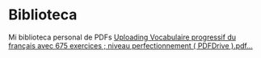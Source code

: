 # Biblioteca
Mi biblioteca personal de PDFs
[Uploading Vocabulaire progressif du français avec 675 exercices ; niveau perfectionnement ( PDFDrive ).pdf…]()
